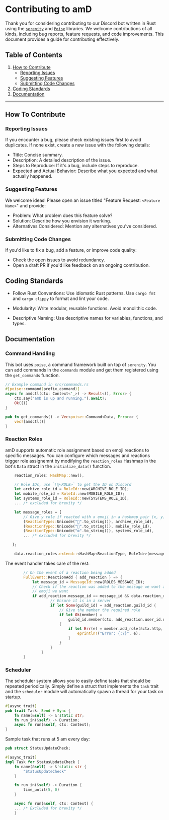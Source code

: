 # Contributing to amD

Thank you for considering contributing to our Discord bot written in Rust using the [`serenity`](https://github.com/serenity-rs/serenity) and [`Poise`](https://github.com/serenity-rs/poise) libraries. We welcome contributions of all kinds, including bug reports, feature requests, and code improvements. This document provides a guide for contributing effectively.

## Table of Contents

1. [How to Contribute](#how-to-contribute)
    - [Reporting Issues](#reporting-issues)
    - [Suggesting Features](#suggesting-features)
    - [Submitting Code Changes](#submitting-code-changes)
2. [Coding Standards](#coding-standards)
3. [Documentation](#documentation)

---

## How To Contribute

### Reporting Issues

If you encounter a bug, please check existing issues first to avoid duplicates. If none exist, create a new issue with the following details:

*  Title: Concise summary.
* Description: A detailed description of the issue.
*  Steps to Reproduce: If it's a bug, include steps to reproduce.
* Expected and Actual Behavior: Describe what you expected and what actually happened.

### Suggesting Features

We welcome ideas! Please open an issue titled "Feature Request: `<Feature Name>`" and provide:

* Problem: What problem does this feature solve?
* Solution: Describe how you envision it working.
* Alternatives Considered: Mention any alternatives you've considered.

### Submitting Code Changes

If you'd like to fix a bug, add a feature, or improve code quality:

* Check the open issues to avoid redundancy.
* Open a draft PR if you'd like feedback on an ongoing contribution.

## Coding Standards

* Follow Rust Conventions: Use idiomatic Rust patterns. Use `cargo fmt` and `cargo clippy` to format and lint your code.

* Modularity: Write modular, reusable functions. Avoid monolithic code.

* Descriptive Naming: Use descriptive names for variables, functions, and types.

## Documentation

### Command Handling

This bot uses `poise`, a command framework built on top of `serenity`. You can add commands in the `commands` module and get them registered using the `get_commands` function.

```rust
// Example command in src/commands.rs
#[poise::command(prefix_command)]
async fn amdctl(ctx: Context<'_>) -> Result<(), Error> {
    ctx.say("amD is up and running.").await?;
    Ok(())
}

pub fn get_commands() -> Vec<poise::Command<Data, Error>> {
    vec![amdctl()]
}
```

### Reaction Roles

amD supports automatic role assignment based on emoji reactions to specific messages. You can configure which messages and reactions trigger role assignemnt by modifying the `reaction_roles` Hashmap in the bot's `Data` struct in the `initialize_data()` function.

```rust
    reaction_roles: HashMap::new(),

    // Role IDs, use `\@<ROLE>` to get the ID on Discord
    let archive_role_id = RoleId::new(ARCHIVE_ROLE_ID);
    let mobile_role_id = RoleId::new(MOBILE_ROLE_ID);
    let systems_role_id = RoleId::new(SYSTEMS_ROLE_ID);
    ... /* excluded for brevity */

    let message_roles = [
        // Give y role if reacted with x emoji in a hashmap pair (x, y)
        (ReactionType::Unicode("📁".to_string()), archive_role_id),
        (ReactionType::Unicode("📱".to_string()), mobile_role_id),
        (ReactionType::Unicode("⚙️".to_string()), systems_role_id),
        ... /* excluded for brevity */

   ];

    data.reaction_roles.extend::<HashMap<ReactionType, RoleId>>(message_roles.into());

```

The event handler takes care of the rest:

```rust
        // On the event of a reaction being added
        FullEvent::ReactionAdd { add_reaction } => {
            let message_id = MessageId::new(ROLES_MESSAGE_ID);
            // Check if the reaction was added to the message we want and if it is reacted with the
            // emoji we want
            if add_reaction.message_id == message_id && data.reaction_roles.contains_key(&add_reaction.emoji) {
                    // Ensure it is in a server
                    if let Some(guild_id) = add_reaction.guild_id {
                        // Give the member the required role
                        if let Ok(member) =
                            guild_id.member(ctx, add_reaction.user_id.unwrap()).await
                        {
                            if let Err(e) = member.add_role(&ctx.http, data.reaction_roles.get(&add_reaction.emoji).expect("Hard coded value verified earlier.")).await {
                                eprintln!("Error: {:?}", e);
                            }
                        }
                    }
                }
        }
```

### Scheduler

The scheduler system allows you to easily define tasks that should be repeated periodically. Simply define a struct that implements the `task` trait and the `scheduler` module will automatically spawn a thread for your task on startup.

```rust
#[async_trait]
pub trait Task: Send + Sync {
    fn name(&self) -> &'static str;
    fn run_in(&self) -> Duration;
    async fn run(&self, ctx: Context);
}

```
Sample task that runs at 5 am every day:

```rust
pub struct StatusUpdateCheck;

#[async_trait]
impl Task for StatusUpdateCheck {
    fn name(&self) -> &'static str {
        "StatusUpdateCheck"
    }

    fn run_in(&self) -> Duration {
        time_until(5, 0)
    }

    async fn run(&self, ctx: Context) {
    ... /* Excluded for brevity */
    }
```
